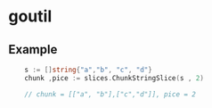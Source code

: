 # goutil



## Example


```GO
    s := []string{"a","b", "c", "d"}
    chunk ,pice := slices.ChunkStringSlice(s , 2)

    // chunk = [["a", "b"],["c","d"]], pice = 2
```
